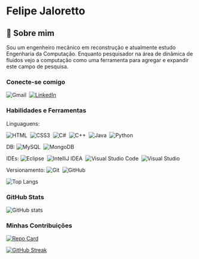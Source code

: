 # Felipe Jaloretto

## 🚀 Sobre mim
Sou um engenheiro mecânico em reconstrução e atualmente estudo Engenharia da Computação. Enquanto pesquisador na área de dinâmica de fluidos vejo a computação como uma ferramenta para agregar e expandir este campo de pesquisa.


### Conecte-se comigo
![Gmail](https://img.shields.io/badge/Gmail-D14836?style=for-the-badge&logo=gmail&logoColor=white)&nbsp;
[![LinkedIn](https://img.shields.io/badge/LinkedIn-0077B5?style=for-the-badge&logo=linkedin&logoColor=white)](www.linkedin.com/in/felipejaloretto)&nbsp;



### Habilidades e Ferramentas

Linguaguens:

![HTML](https://img.shields.io/badge/HTML-000?style=for-the-badge&logo=html5&logoColor=30A3DC)&nbsp;
![CSS3](https://img.shields.io/badge/CSS3-000?style=for-the-badge&logo=css3&logoColor=E94D5F)&nbsp;
![C#](https://img.shields.io/badge/c%23-%23239120.svg?style=for-the-badge&logo=csharp&logoColor=white)&nbsp;
![C++](https://img.shields.io/badge/c++-%2300599C.svg?style=for-the-badge&logo=c%2B%2B&logoColor=white)&nbsp;
![Java](https://img.shields.io/badge/java-%23ED8B00.svg?style=for-the-badge&logo=openjdk&logoColor=white)&nbsp;
![Python](https://img.shields.io/badge/python-3670A0?style=for-the-badge&logo=python&logoColor=ffdd54)&nbsp;

DB:
![MySQL](https://img.shields.io/badge/mysql-4479A1.svg?style=for-the-badge&logo=mysql&logoColor=white)&nbsp;
![MongoDB](https://img.shields.io/badge/MongoDB-%234ea94b.svg?style=for-the-badge&logo=mongodb&logoColor=white)&nbsp;

IDEs:
![Eclipse](https://img.shields.io/badge/Eclipse-FE7A16.svg?style=for-the-badge&logo=Eclipse&logoColor=white)&nbsp;
![IntelliJ IDEA](https://img.shields.io/badge/IntelliJIDEA-000000.svg?style=for-the-badge&logo=intellij-idea&logoColor=white)&nbsp;
![Visual Studio Code](https://img.shields.io/badge/Visual%20Studio%20Code-0078d7.svg?style=for-the-badge&logo=visual-studio-code&logoColor=white)&nbsp;
![Visual Studio](https://img.shields.io/badge/Visual%20Studio-5C2D91.svg?style=for-the-badge&logo=visual-studio&logoColor=white)&nbsp;

Versionamento:
![Git](https://img.shields.io/badge/-Git-0D1117?style=for-the-badge&logo=git&labelColor=0D1117)&nbsp;
![GitHub](https://img.shields.io/badge/-GitHub-0D1117?style=for-the-badge&logo=github&labelColor=0D1117)&nbsp;

![Top Langs](https://github-readme-stats-git-masterrstaa-rickstaa.vercel.app/api/top-langs/?username=fejaloretto&layout=compact&bg_color=000&border_color=30A3DC&title_color=E94D5F&text_color=FFF)

### GitHub Stats
![GitHub stats](https://github-readme-stats.vercel.app/api?username=FelipeTD&theme=transparent&_icons=true&hide_title=true)


### Minhas Contribuições
[![Repo Card](https://github-readme-stats.vercel.app/api/pin/?username=fejaloretto&repo=dio-lab-open-source&bg_color=000&border_color=30A3DC&show_icons=true&icon_color=30A3DC&title_color=E94D5F&text_color=FFF)](https://github.com/fejaloretto/dio-lab-open-source)

[![GitHub Streak](https://streak-stats.demolab.com/?user=fejaloretto&theme=midnight-purple&background=000&border=30A3DC&dates=FFF)](https://git.io/streak-stats)


